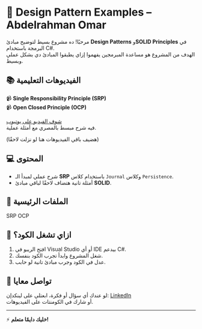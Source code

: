 # 📝 Design Pattern Examples – Abdelrahman Omar

مرحبًا! ده مشروع بسيط لتوضيح مبادئ **Design Patterns** و**SOLID Principles** في البرمجة باستخدام C#.  
الهدف من المشروع هو مساعدة المبرمجين يفهموا إزاي يطبقوا المبادئ دي بشكل عملي وبسيط.

## 📚 الفيديوهات التعليمية

📹 **Single Responsibility Principle (SRP)**  
📹 **Open Closed Principle (OCP)**  

[شوف الفيديو على يوتيوب](https://youtube.com/playlist?list=PL9A27sUizeTqI32CsNynxVFgfJ0dnNqDn&si=nC7fN9juxPUznghm)  
فيه شرح مبسط بالمصري مع أمثلة عملية.

(هضيف باقي الفيديوهات هنا لو نزلت لاحقًا)

## 💻 المحتوى

- شرح عملي لمبدأ الـ **SRP** باستخدام كلاس `Journal` وكلاس `Persistence`.
- أمثلة تانية هتضاف لاحقًا لباقي مبادئ **SOLID**.

## 🧩 الملفات الرئيسية
SRP
OCP

## 🚀 ازاي تشغل الكود؟

1. افتح الريبو في Visual Studio أو أي IDE بيدعم C#.
2. شغل المشروع وابدأ تجرب الكود بنفسك.
3. عدل في الكود وجرب مبادئ تانية لو حابب.

## 💬 تواصل معايا

لو عندك أي سؤال أو فكرة، ابعتلي على لينكدإن: [LinkedIn](https://www.linkedin.com/in/abdo-omar-b95301363/)  
أو شارك في الكومنتات على الفيديوهات.

---

⚡ **خليك دايمًا متعلم!**  
